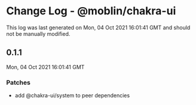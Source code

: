 # Change Log - @moblin/chakra-ui

This log was last generated on Mon, 04 Oct 2021 16:01:41 GMT and should not be manually modified.

## 0.1.1
Mon, 04 Oct 2021 16:01:41 GMT

### Patches

- add @chakra-ui/system to peer dependencies

